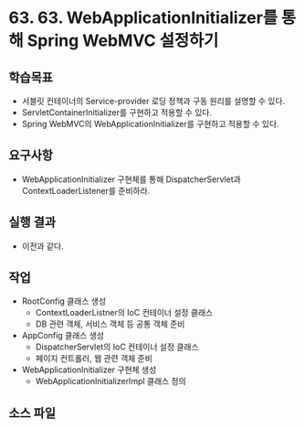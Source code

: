 # 63. 63. WebApplicationInitializer를 통해 Spring WebMVC 설정하기

## 학습목표

- 서블릿 컨테이너의 Service-provider 로딩 정책과 구동 원리를 설명할 수 있다.
- ServletContainerInitializer를 구현하고 적용할 수 있다.
- Spring WebMVC의 WebApplicationInitializer를 구현하고 적용할 수 있다. 

## 요구사항

- WebApplicationInitializer 구현체를 통해 DispatcherServlet과 ContextLoaderListener를 준비하라.

## 실행 결과

- 이전과 같다.

## 작업

- RootConfig 클래스 생성 
  - ContextLoaderListner의 IoC 컨테이너 설정 클래스
  - DB 관련 객체, 서비스 객체 등 공통 객체 준비
- AppConfig 클래스 생성
  - DispatcherServlet의 IoC 컨테이너 설정 클래스
  - 페이지 컨트롤러, 웹 관련 객체 준비
- WebApplicationInitializer 구현체 생성
  - WebApplicationInitializerImpl 클래스 정의

## 소스 파일

